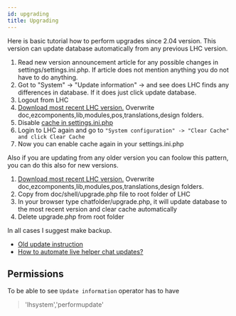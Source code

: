 ```yaml
---
id: upgrading
title: Upgrading
---
```


Here is basic tutorial how to perform upgrades since 2.04 version. This version can update database automatically from any previous LHC version.

1.  Read new version announcement article for any possible changes in settings/settings.ini.php. If article does not mention anything you do not have to do anything.
2.  Got to "System" -> "Update information" -> and see does LHC finds any differences in database. If it does just click update database.
3.  Logout from LHC
4.  [Download most recent LHC version.](http://livehelperchat.com/article/static/5) Overwrite doc,ezcomponents,lib,modules,pos,translations,design folders.
5.  Disable [cache in settings.ini.php](https://doc.livehelperchat.com/docs/debug/#disabling-cache)
6.  Login to LHC again and go to `"System configuration" -> "Clear Cache" and click Clear Cache`
7.  Now you can enable cache again in your settings.ini.php

Also if you are updating from any older version you can foolow this pattern, you can do this also for new versions.

1.  [Download most recent LHC version.](http://livehelperchat.com/article/static/5) Overwrite doc,ezcomponents,lib,modules,pos,translations,design folders.
2.  Copy from doc/shell/upgrade.php file to root folder of LHC
3.  In your browser type chatfolder/upgrade.php, it will update database to the most recent version and clear cache automatically
4.  Delete upgrade.php from root folder

In all cases I suggest make backup.

*   [Old update instruction](https://livehelperchat.com/old-upgrading-instructions-335a.html)
*   [How to automate live helper chat updates?](https://livehelperchat.com/how-to-automate-live-helper-chat-updates-338a.html)

## Permissions

To be able to see `Update information` operator has to have

> 'lhsystem','performupdate'

